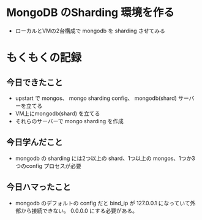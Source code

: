# MongoDB のSharding 環境を作る
* ローカルとVMの2台構成で mongodb を sharding させてみる

# もくもくの記録
## 今日できたこと
* upstart で mongos、 mongo sharding config、 mongodb(shard) サーバーを立てる
* VM上にmongodb(shard) を立てる
* それらのサーバーで mongo sharding を作成

## 今日学んだこと
* mongodb の sharding には2つ以上の shard、1つ以上の mongos、1つか3つのconfig プロセスが必要

## 今日ハマったこと
* mongodb のデフォルトの config だと bind_ip が 127.0.0.1 になっていて外部から接続できない。 0.0.0.0 にする必要がある。
